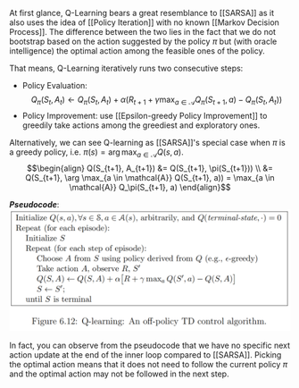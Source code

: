 At first glance, Q-Learning bears a great resemblance to [[SARSA]] as it also uses the idea of [[Policy Iteration]] with no known [[Markov Decision Process]]. The difference between the two lies in the fact that we do not bootstrap based on the action suggested by the policy $\pi$ but (with oracle intelligence) the optimal action among the feasible ones of the policy.

That means, Q-Learning iteratively runs two consecutive steps:

- Policy Evaluation:
	$$Q_\pi(S_t, A_t) \leftarrow Q_\pi(S_t, A_t) + \alpha(R_{t+1} + \gamma \max_{a \in \mathcal{A}} Q_\pi(S_{t+1}, a) - Q_\pi(S_t, A_t))$$
- Policy Improvement: use [[Epsilon-greedy Policy Improvement]] to greedily take actions among the greediest and exploratory ones.

Alternatively, we can see Q-learning as [[SARSA]]'s special case when $\pi$ is a greedy policy, i.e. $\pi(s) = \arg \max_{a \in \mathcal{A}} Q(s, a).$
	$$\begin{align}
	Q(S_{t+1}, A_{t+1}) &= Q(S_{t+1}, \pi(S_{t+1})) \\
	&= Q(S_{t+1}, \arg \max_{a \in \mathcal{A}} Q(S_{t+1}, a)) 
	= \max_{a \in \mathcal{A}} Q_\pi(S_{t+1}, a)
	\end{align}$$

***Pseudocode***:
![400](../resources/Qlearning.png)

In fact, you can observe from the pseudocode that we have no specific next action update at the end of the inner loop compared to [[SARSA]]. Picking the optimal action means that it does not need to follow the current policy $\pi$ and the optimal action may not be followed in the next step.